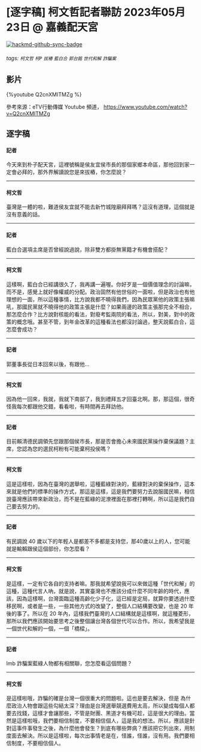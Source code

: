 # [逐字稿] 柯文哲記者聯訪 2023年05月23日 @ 嘉義配天宮

[![hackmd-github-sync-badge](https://hackmd.io/flv3nVMNQnGwGj-NUJFoJA/badge)](https://hackmd.io/flv3nVMNQnGwGj-NUJFoJA)


###### tags: `柯文哲` `柯P` `拔樁` `藍白合` `郭台銘` `世代和解` `詐騙案`

## 影片

{%youtube Q2cnXMITMZg %}

參考來源：eTV行動傳媒 Youtube 頻道， https://www.youtube.com/watch?v=Q2cnXMITMZg


## 逐字稿
 
#### 記者

今天來到朴子配天宮，這裡號稱是侯友宜侯市長的那個家鄉本命區，那他回到家一定會必拜的，那外界解讀說您是來拔樁，你怎麼說？

---

#### 柯文哲

臺灣是一體的啦，難道侯友宜就不能去新竹城隍廟拜拜嗎？這沒有道理，這個就是沒有意義的話。

---

#### 記者

藍白合選項主席是否曾經說過說，除非雙方都掛無黨籍才有機會搭配？

---

#### 柯文哲

這樣啊，藍白合已經講很久了，我再講一遍喔。你好歹是一個價值理念的討論嘛，而不是，感覺上就好像權威的分配。政治固然有他世俗的一面啦，但是政治也有他理想的一面，所以這種事情，比方說我都不曉得我們，因為民眾黨他的政策主張嘛吼，那國民黨就不曉得他的政策主張是什麼？如果兩邊的政策主張那完全不相合，那怎麼合作？比方說對核能的看法，對廢考監兩院的看法，所以，對美，對中的政策的概念哦。甚至不管，到年金改革的這種看法也都沒討論過，整天說藍白合，這怎麼會成功？

---

#### 記者

郭董事長從日本回來以後，有跟他...

---

#### 柯文哲

因為他一回來，我就，我就下南部了，我到禮拜五才回臺北啊。那，那這個，很奇怪我每次都跟他交錯，看看啦，有時間再去拜訪他。

---

#### 記者

目前賴清德民調領先您跟那個侯市長，那是否會擔心未來國民黨操作棄保議題？主席，您認為您的選民柯粉有可能棄柯投侯嗎？

---

#### 柯文哲

這是這樣啦，因為在臺灣的選舉啦，這種藍綠對決的，藍綠對決的棄保操作，這本來就是他們的標準的操作方式，那這是這樣，這是我們要努力去說服國民嘛，相信說臺灣應該帶來新政治，而不是在藍綠的泥潦裡面在那裡打轉啊，所以這是我們自己要去努力的。

---

#### 記者

有民調說 40 歲以下的年輕人是都差不多都是支持您，那40歲以上的人，您可能就是輸賴跟侯這個部份，你怎麼看？

---

#### 柯文哲

是這樣，一定有它各自的支持者嘛。那我就希望說我可以來做這種「世代和解」的這種，這種代言人吶，就是說，其實臺灣也不應該分成什麼不同年齡的時代，應該，因為這樣啊，台灣面臨這種高齡化少子化，這已經是定局，就算你要透過什麼移民啊，或者是一些，一些其他方式的改變了，整個人口結構要改變，也是 20 年後的事了。所以在 20 年內，這樣我們臺灣的人口結構就是這樣啊，就這種菱形，那所以我們應該開始要思考之後整個讓台灣各個世代可以合作。所以，我希望我是一個世代和解的一個，一個「橋樑」。

---

#### 記者

Imb 詐騙案藍綠人物都有相關聯，您怎麼看這個問題？

---

#### 柯文哲

是這樣啦哦，詐騙的確是台灣一個很重大的問題啦。這也是要去解決，但是 為什麼政治人物會跟這些勾結太深？理由是台灣選舉競選費用太高，所以變成每個人都要去找錢，這樣才會讓那些，不管是財團、黑道才有機可趁，這是很大的理由。當然是這樣啦哦，我們要相信制度，不要相信個人，這是我的想法。所以，應該是針對這事件事發生之後，為什麼他會發生？到底有哪些弊病？應該把它列出來，用制度面去解決。所以是這樣啦，每次出事情老是在，怪誰，怪誰，沒有用。我們要相信制度，不要相信個人。

